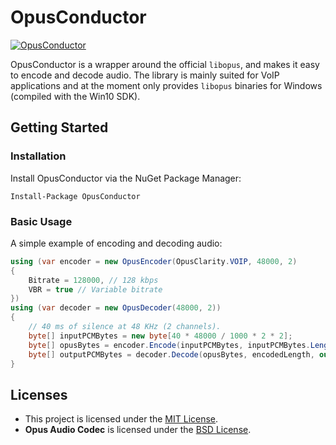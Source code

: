 # OpusConductor
[![OpusConductor](https://img.shields.io/nuget/v/OpusConductor.svg?style=flat-square&label=OpusConductor)](https://www.nuget.org/packages/OpusConductor)

OpusConductor is a wrapper around the official `libopus`, and makes it easy to encode and decode audio.
The library is mainly suited for VoIP applications and at the moment only provides `libopus` binaries for Windows (compiled with the Win10 SDK).

## Getting Started
### Installation
Install OpusConductor via the NuGet Package Manager:
```
Install-Package OpusConductor
```

### Basic Usage
A simple example of encoding and decoding audio:
```csharp
using (var encoder = new OpusEncoder(OpusClarity.VOIP, 48000, 2)
{
    Bitrate = 128000, // 128 kbps
    VBR = true // Variable bitrate
})
using (var decoder = new OpusDecoder(48000, 2))
{
    // 40 ms of silence at 48 KHz (2 channels).
    byte[] inputPCMBytes = new byte[40 * 48000 / 1000 * 2 * 2];
    byte[] opusBytes = encoder.Encode(inputPCMBytes, inputPCMBytes.Length, out int encodedLength);
    byte[] outputPCMBytes = decoder.Decode(opusBytes, encodedLength, out int decodedLength);
}
```

## Licenses
 - This project is licensed under the [MIT License](LICENSE.md).
 - **Opus Audio Codec** is licensed under the [BSD License](https://opus-codec.org/license/).
